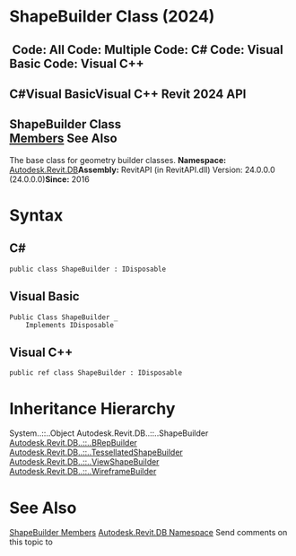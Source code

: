 # ShapeBuilder Class (2024)

﻿
 Code: All Code: Multiple Code: C# Code: Visual Basic Code: Visual C++   
---  
C#Visual BasicVisual C++
Revit 2024 API  
---  
ShapeBuilder Class  
[Members](f84829bc-bc5b-d132-7892-7b7abcb9004e.md "ShapeBuilder Members") See Also  
---  
The base class for geometry builder classes. 
**Namespace:** [Autodesk.Revit.DB](87546ba7-461b-c646-cbb1-2cb8f5bff8b2.md "Autodesk.Revit.DB Namespace")**Assembly:** RevitAPI (in RevitAPI.dll) Version: 24.0.0.0 (24.0.0.0)**Since:** 2016 
# Syntax
C#  
---  
```text
public class ShapeBuilder : IDisposable
```
  
Visual Basic  
---  
```text
Public Class ShapeBuilder _
	Implements IDisposable
```
  
Visual C++  
---  
```text
public ref class ShapeBuilder : IDisposable
```
  
# Inheritance Hierarchy
System..::..Object Autodesk.Revit.DB..::..ShapeBuilder [Autodesk.Revit.DB..::..BRepBuilder](94c1fef4-2933-ce67-9c2d-361cbf8a42b4.md "BRepBuilder Class") [Autodesk.Revit.DB..::..TessellatedShapeBuilder](a144b0e3-c997-eac1-5c00-51c56d9e66f2.md "TessellatedShapeBuilder Class") [Autodesk.Revit.DB..::..ViewShapeBuilder](f99edd24-4519-56d5-a5d6-aa1565a893af.md "ViewShapeBuilder Class") [Autodesk.Revit.DB..::..WireframeBuilder](ae9e719b-5d13-45c5-22d8-49111edfcfc4.md "WireframeBuilder Class")
# See Also
[ShapeBuilder Members](f84829bc-bc5b-d132-7892-7b7abcb9004e.md "ShapeBuilder Members")
[Autodesk.Revit.DB Namespace](87546ba7-461b-c646-cbb1-2cb8f5bff8b2.md "Autodesk.Revit.DB Namespace")
Send comments on this topic to 